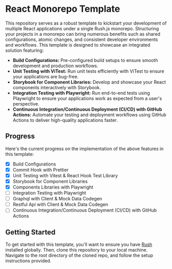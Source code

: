 # React Monorepo Template

This repository serves as a robust template to kickstart your development of multiple React applications under a single Rush.js monorepo. Structuring your projects in a monorepo can bring numerous benefits such as shared configurations, atomic changes, and consistent developer environments and workflows. This template is designed to showcase an integrated solution featuring:

- **Build Configurations:** Pre-configured build setups to ensure smooth development and production workflows.
- **Unit Testing with ViTest:** Run unit tests efficiently with ViTest to ensure your applications are bug-free.
- **Storybook for Component Libraries:** Develop and showcase your React components interactively with Storybook.
- **Integration Testing with Playwright:** Run end-to-end tests using Playwright to ensure your applications work as expected from a user's perspective.
- **Continuous Integration/Continuous Deployment (CI/CD) with GitHub Actions:** Automate your testing and deployment workflows using GitHub Actions to deliver high-quality applications faster.

## Progress

Here's the current progress on the implementation of the above features in this template:

- [x] Build Configurations
- [x] Commit Hook with Prettier
- [x] Unit Testing with Vitest & React Hook Test Library
- [x] Storybook for Component Libraries
- [x] Components Libraries with Playwright
- [ ] Integration Testing with Playwright
- [ ] Graphql with Client & Mock Data Codegen
- [ ] Restful Api with Client & Mock Data Codegen
- [ ] Continuous Integration/Continuous Deployment (CI/CD) with GitHub Actions

## Getting Started

To get started with this template, you'll want to ensure you have [Rush](https://rushjs.io/) installed globally. Then, clone this repository to your local machine. Navigate to the root directory of the cloned repo, and follow the setup instructions provided.
